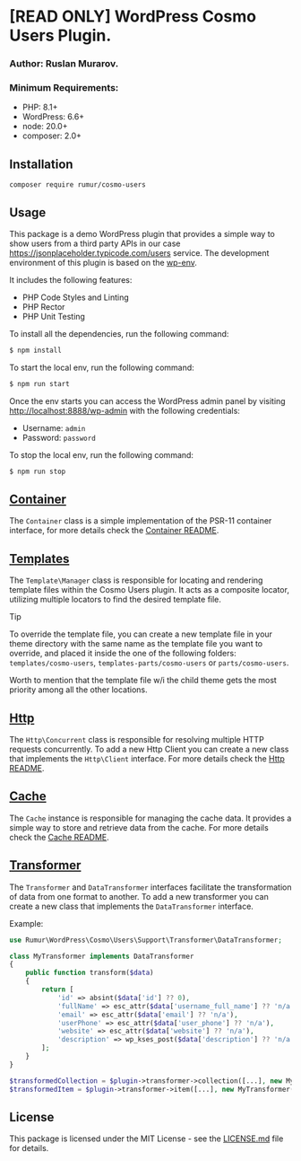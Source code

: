 # [READ ONLY] WordPress Cosmo Users Plugin.

### Author: Ruslan Murarov.

### Minimum Requirements:
 - PHP: 8.1+
 - WordPress: 6.6+
 - node: 20.0+
 - composer: 2.0+

## Installation

```composer require rumur/cosmo-users```

## Usage

This package is a demo WordPress plugin that provides a simple way to show users from a third party APIs in our case https://jsonplaceholder.typicode.com/users service.
The development environment of this plugin is based on the [wp-env](https://www.npmjs.com/package/@wordpress/env).

It includes the following features:
- PHP Code Styles and Linting
- PHP Rector
- PHP Unit Testing

To install all the dependencies, run the following command:

```bash
$ npm install
```

To start the local env, run the following command:

```bash
$ npm run start
```

Once the env starts you can access the WordPress admin panel by visiting [http://localhost:8888/wp-admin](http://localhost:8888/wp-admin) with the following credentials:
- Username: `admin`
- Password: `password`

To stop the local env, run the following command:

```bash
$ npm run stop
```

## [Container](src/Support/Container/README.md)

The `Container` class is a simple implementation of the PSR-11 container interface, for more details check the [Container README](src/Support/Container/README.md).

## [Templates](src/Support/Template/README.md)

The `Template\Manager` class is responsible for locating and rendering template files within the Cosmo Users plugin. 
It acts as a composite locator, utilizing multiple locators to find the desired template file.

> [!TIP]
> To override the template file, you can create a new template file in your theme directory with the same name as the template file you want to override,
> and placed it inside the one of the following folders: `templates/cosmo-users`, `templates-parts/cosmo-users` or `parts/cosmo-users`.
> 
> Worth to mention that the template file w/i the child theme gets the most priority among all the other locations.

## [Http](src/Support/Http/README.md)

The `Http\Concurrent` class is responsible for resolving multiple HTTP requests concurrently.
To add a new Http Client you can create a new class that implements the `Http\Client` interface.
For more details check the [Http README](src/Support/Http/README.md).

## [Cache](src/Support/Cache/README.md)

The `Cache` instance is responsible for managing the cache data.
It provides a simple way to store and retrieve data from the cache.
For more details check the [Cache README](src/Support/Cache/README.md).

## [Transformer](src/Support/Transformer/README.md)

The `Transformer` and `DataTransformer` interfaces facilitate the transformation of data from one format to another.
To add a new transformer you can create a new class that implements the `DataTransformer` interface.

Example:
```php
use Rumur\WordPress\Cosmo\Users\Support\Transformer\DataTransformer;

class MyTransformer implements DataTransformer
{
    public function transform($data)
    {
        return [
            'id' => absint($data['id'] ?? 0),
            'fullName' => esc_attr($data['username_full_name'] ?? 'n/a'),
            'email' => esc_attr($data['email'] ?? 'n/a'),
            'userPhone' => esc_attr($data['user_phone'] ?? 'n/a'),
            'website' => esc_attr($data['website'] ?? 'n/a'),
            'description' => wp_kses_post($data['description'] ?? 'n/a'),
        ];
    }
}

$transformedCollection = $plugin->transformer->collection([...], new MyTransformer());
$transformedItem = $plugin->transformer->item([...], new MyTransformer()); 
```

## License
  This package is licensed under the MIT License - see the [LICENSE.md](https://github.com/rumur/cosmo-users/blob/master/LICENSE) file for details.
